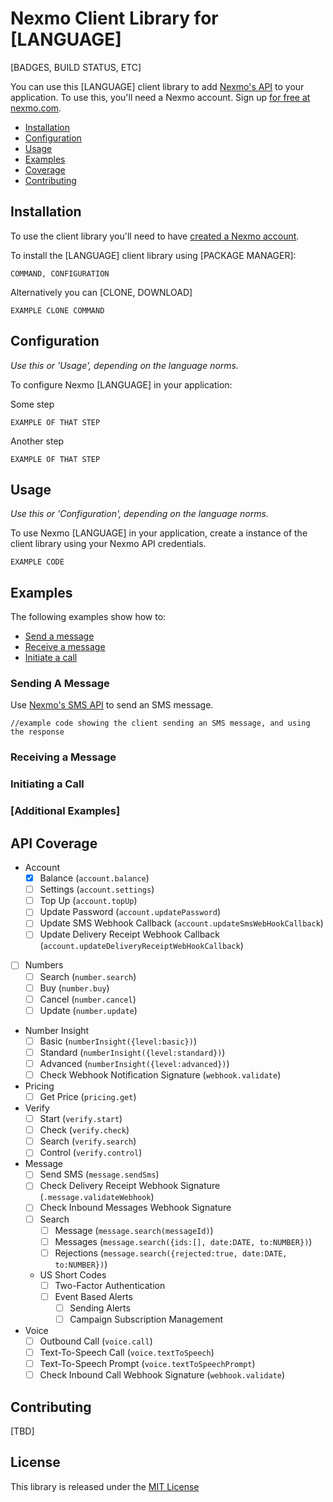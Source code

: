 Nexmo Client Library for [LANGUAGE]
===================================
[BADGES, BUILD STATUS, ETC]

You can use this [LANGUAGE] client library to add [Nexmo's API](#api-coverage) to your application. To use this, you'll 
need a Nexmo account. Sign up [for free at nexmo.com][signup]. 

 * [Installation](#installation)
 * [Configuration](#configuration)
 * [Usage](#usage)
 * [Examples](#examples)
 * [Coverage](#api-coverage)
 * [Contributing](#contributing) 


Installation
------------

To use the client library you'll need to have [created a Nexmo account][signup]. 

To install the [LANGUAGE] client library using [PACKAGE MANAGER]:

    COMMAND, CONFIGURATION

Alternatively you can [CLONE, DOWNLOAD]

    EXAMPLE CLONE COMMAND


Configuration
-------------
_Use this *or* 'Usage', depending on the language norms._

To configure Nexmo [LANGUAGE] in your application:

Some step 

    EXAMPLE OF THAT STEP
    
Another step

    EXAMPLE OF THAT STEP

Usage
-----
_Use this *or* 'Configuration', depending on the language norms._

To use Nexmo [LANGUAGE] in your application, create a instance of the client library using your Nexmo API credentials. 

    EXAMPLE CODE

Examples
--------
The following examples show how to:
 * [Send a message](#sending-a-message)
 * [Receive a message](#receiving-a-message)
 * [Initiate a call](#initiating-a-call)

### Sending A Message

Use [Nexmo's SMS API][doc_sms] to send an SMS message. 

    //example code showing the client sending an SMS message, and using the response


### Receiving a Message

### Initiating a Call

### [Additional Examples]


API Coverage
------------

* Account
    * [X] Balance (`account.balance`)
    * [ ] Settings (`account.settings`)
    * [ ] Top Up (`account.topUp`)
    * [ ] Update Password (`account.updatePassword`)
    * [ ] Update SMS Webhook Callback (`account.updateSmsWebHookCallback`)
    * [ ] Update Delivery Receipt Webhook Callback (`account.updateDeliveryReceiptWebHookCallback`)
* [ ] Numbers
    * [ ] Search (`number.search`)
    * [ ] Buy (`number.buy`)
    * [ ] Cancel (`number.cancel`)
    * [ ] Update (`number.update`)
* Number Insight
    * [ ] Basic (`numberInsight({level:basic})`)
    * [ ] Standard (`numberInsight({level:standard})`)
    * [ ] Advanced (`numberInsight({level:advanced})`)
    * [ ] Check Webhook Notification Signature (`webhook.validate`)
* Pricing
    * [ ] Get Price (`pricing.get`)
* Verify
    * [ ] Start (`verify.start`)
    * [ ] Check (`verify.check`)
    * [ ] Search (`verify.search`)
    * [ ] Control (`verify.control`)
* Message 
    * [ ] Send SMS (`message.sendSms`)
    * [ ] Check Delivery Receipt Webhook Signature (`.message.validateWebhook`)
    * [ ] Check Inbound Messages Webhook Signature
    * [ ] Search 
        * [ ] Message (`message.search(messageId)`)
        * [ ] Messages (`message.search({ids:[], date:DATE, to:NUMBER})`)
        * [ ] Rejections (`message.search({rejected:true, date:DATE, to:NUMBER})`)
    * US Short Codes
        * [ ] Two-Factor Authentication
        * [ ] Event Based Alerts
            * [ ] Sending Alerts
            * [ ] Campaign Subscription Management
* Voice
    * [ ] Outbound Call (`voice.call`)
    * [ ] Text-To-Speech Call (`voice.textToSpeech`)
    * [ ] Text-To-Speech Prompt (`voice.textToSpeechPrompt`)
    * [ ] Check Inbound Call Webhook Signature (`webhook.validate`)

Contributing
------------

[TBD]

License
-------

This library is released under the [MIT License][license]

[create_account]: https://docs.nexmo.com/tools/dashboard#setting-up-your-nexmo-account
[signup]: https://dashboard.nexmo.com/sign-up?utm_source=DEV_REL&utm_medium=github&utm_campaign=[LANGUAGE]-client-library
[doc_sms]: https://docs.nexmo.com/api-ref/sms-api?utm_source=DEV_REL&utm_medium=github&utm_campaign=[LANGUAGE]-client-library
[license]: LICENSE.txt
